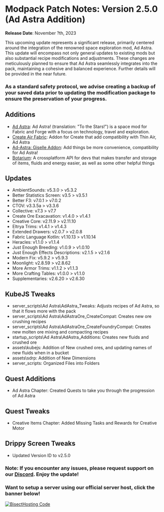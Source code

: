 # Modpack Patch Notes: Version 2.5.0 (Ad Astra Addition)
**Release Date**: November ?th, 2023

This upcoming update represents a significant release, primarily centered around the integration of the renowned space exploration mod, Ad Astra. This update will encompass not only general updates to existing mods but also substantial recipe modifications and adjustments. These changes are meticulously planned to ensure that Ad Astra seamlessly integrates into the pack, maintaining a cohesive and balanced experience. Further details will be provided in the near future.
### As a standard safety protocol, we advise creating a backup of your saved data prior to updating the modification package to ensure the preservation of your progress.
## Additions
- [Ad Astra](https://modrinth.com/mod/ad-astra): Ad Astra! (translation: "To the Stars!") is a space mod for Fabric and Forge with a focus on technology, travel and exploration.
- [Create Air Fabric](https://modrinth.com/mod/create-air-fabric): Addon for Create that add compatibility with Thin Air, Ad Astra
- [Ad-Astra: Giselle Addon](https://modrinth.com/mod/ad-astra-giselle-addon): Add things be more convenience, compatibility for Ad Astra!
- [Botarium](https://modrinth.com/mod/botarium): A crossplatform API for devs that makes transfer and storage of items, fluids and energy easier, as well as some other helpful things
## Updates
- AmbientSounds: v5.3.0 > v5.3.2
- Better Statistics Screen: v3.5 > v3.5.1
- Better F3: v7.0.1 > v7.0.2
- CTOV: v3.3.5a > v3.3.6
- Collective: v7.3 > v7.7
- Create Ore Exacavation: v1.4.0 > v1.4.1
- Creative Core: v2.11.9 > v2.11.10
- Eltrya Trims: v1.4.1 > v1.4.3
- Extended Drawers: v2.0.7 > v2.0.8
- Fabric Language Kotlin: v1.10.13 > v1.10.14
- Heracles: v1.1.0 > v1.1.4
- Just Enough Breeding: v1.0.9 > v1.0.10
- Just Enough Effects Descriptions: v2.1.5 > v2.1.6
- Modern Fix: v5.9.2 > v5.9.3
- Moonlight: v2.8.59 > v2.8.62
- More Armor Trims: v1.1.2 > v1.1.3
- More Crafting Tables: v1.0.0 > v1.1.0
- Supplementaries: v2.6.20 > v2.6.30
## KubeJS Tweaks
- server_scripts\Ad Astra\AdAstra_Tweaks: Adjusts recipes of Ad Astra, so that it flows more with the pack
- server_scripts\Ad Astra\AdAstraOre_CreateCompat: Creates new ore crushing recipes
- server_scripts\Ad Astra\AdAstraOre_CreateFoundryCompat: Creates new molten ore mixing and compacting recipes
- startup_scripts\Ad Astra\AdAstra_Additions: Creates new fluids and crushed ore
- assets\kubejs: Addition of New crushed ores, and updating names of new fluids when in a bucket
- assets\sdrp: Addition of New Dimensions 
- server_scripts: Organized Files into Folders
## Quest Additions
- Ad Astra Chapter: Created Quests to take you through the progression of Ad Astra
## Quest Tweaks
- Creative Items Chapter: Added Missing Tasks and Rewards for Creative Motor

## Drippy Screen Tweaks
- Updated Version ID to v2.5.0
### Note: If you encounter any issues, please request support on our [Discord](https://discord.gg/quenZthXgy). Enjoy the update!
### Want to setup a server using our official server host, click the banner below!
[![BisectHosting Code](https://raw.githubusercontent.com/M0nkeyPr0grammer/Landscapes-Reimagined/main/BH_Landscape_reimagined.png)](https://bisecthosting.com/landscapes_reimagined?r=modrinth+chanelog)
